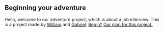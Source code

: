 ## Beginning your adventure
Hello, welcome to our adventure project, which is about a job interview.
This is a project made by [William](https://github.com/williaml4292) and [Gabriel](https://github.com/gabrielm7281).
[Begin?](https://williaml4292.github.io/Job-Interview-CYOA-Project/adventure/alarm.html)
[Our plan for this project.](https://docs.google.com/drawings/d/1FX4JvXLV1V0SfsQjKiJK7QvoZV7-quYrweXJW4zMxMI/edit?ths=true&pli=1)

